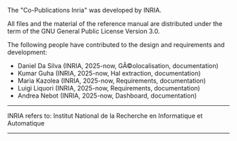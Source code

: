 The "Co-Publications Inria" was developed by INRIA.

All files and the material of the reference manual are distributed
under the term of the GNU General Public License Version 3.0.

The following people have contributed to the design and requirements and development:

  - Daniel Da Silva (INRIA, 2025-now, GÃ©olocalisation, documentation)
  - Kumar  Guha     (INRIA, 2025-now, Hal extraction, documentation)
  - Maria  Kazolea  (INRIA, 2025-now, Requirements, documentation)
  - Luigi  Liquori  (INRIA, 2025-now, Requirements, documentation)
  - Andrea Nebot    (INRIA, 2025-now, Dashboard, documentation)
  
***************************************************************************
INRIA refers to:
  Institut National de la Recherche en Informatique et Automatique
****************************************************************************
